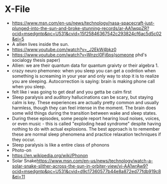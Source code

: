 # X-File

 - https://www.msn.com/en-us/news/technology/nasa-spacecraft-just-plunged-into-the-sun-and-broke-stunning-records/ar-AA1wqpZR?ocid=msedgntp&pc=U531&cvid=15f25846367542c293824cf6ac5d5c02&ei=5
 - A allien lives inside the sun.
 - https://www.youtube.com/watch?v=_J2EkW4bkz0
- https://www.youtube.com/watch?v=Wnzcl0Fj6ps(someone phd's socialogy thesis paper)
- Allien: we are their quantum data for quantum graivty or their algebra 1.
- crazy neuro phemoneo: when you sleep you can get a codntion when something is screaming in your year and only way to stop it is to realize you are sleeping. Autocorrection is saying: brain is making phone call when you sleep.
- felt like i was going to get deaf and you getta be calm first
- Sleep paralysis and auditory hallucinations can be scary, but staying calm is key. These experiences are actually pretty common and usually harmless, though they can feel intense in the moment. The brain does some wild things during the transition between wake and sleep states.
- During these episodes, some people report hearing loud noises, voices, or even music - this is called "exploding head syndrome" despite having nothing to do with actual explosions. The best approach is to remember these are normal sleep phenomena and practice relaxation techniques if they occur.
- Sleep paralysis is like a entire class of phonons
- Photo-on
- https://en.wikipedia.org/wiki/Phonon
- Solar Snake<https://www.msn.com/en-us/news/technology/watch-a-solar-snake-slither-across-the-sun-in-orbiter-view/vi-AA1wrAw9?ocid=msedgntp&pc=U531&cvid=d9c17360577b44e8a872ed77fdb919c8&ei=11>
